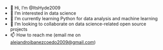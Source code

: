 - 👋 Hi, I’m @ItsHyde2009
- 👀 I’m interested in data science
- 🌱 I’m currently learning Python for data analysis and machine learning
- 💞️ I’m looking to collaborate on data science-related open source projects
- 📫 How to reach me (email me on alejandroibanezcoedo2009@gmail.com)

